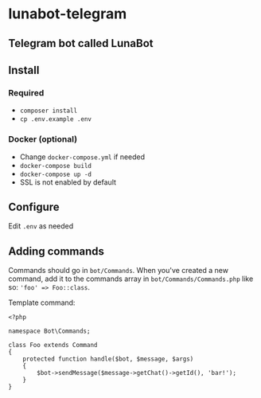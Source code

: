# lunabot-telegram
Telegram bot called LunaBot
---
## Install
### Required
- `composer install`
- `cp .env.example .env`

### Docker (optional)
- Change `docker-compose.yml` if needed
- `docker-compose build`
- `docker-compose up -d`
- SSL is not enabled by default

## Configure
Edit `.env` as needed

## Adding commands
Commands should go in `bot/Commands`. When you've created a new command, add it
to the commands array in `bot/Commands/Commands.php` like so:
`'foo' => Foo::class`.

Template command:
```
<?php

namespace Bot\Commands;

class Foo extends Command
{
    protected function handle($bot, $message, $args)
    {
        $bot->sendMessage($message->getChat()->getId(), 'bar!');
    }
}
```
